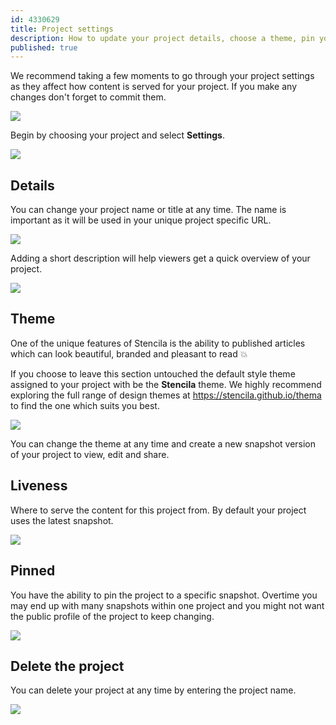 ```yaml
---
id: 4330629
title: Project settings
description: How to update your project details, choose a theme, pin your project & delete your project
published: true
---
```


We recommend taking a few moments to go through your project settings as they affect how content is served for your project. If you make any changes don't forget to commit them.

![](https://i.imgur.com/hZZFad0.png) 

Begin by choosing your project and select **Settings**.

![](http://stencila.github.io/hub/manager/snaps/project-settings-menu-item.png)

## Details

You can change your project name or title at any time. The name is important as it will be used in your unique project specific URL.  

![](http://stencila.github.io/hub/manager/snaps/project-settings-name-field.png)

Adding a short description will help viewers get a quick overview of your project. 

![](http://stencila.github.io/hub/manager/snaps/project-settings-description-field.png)

## Theme

One of the unique features of Stencila is the ability to published articles which can look beautiful, branded and pleasant to read 💥 

If you choose to leave this section untouched the default style theme assigned to your project with be the **Stencila** theme.  We highly recommend exploring the full range of design themes at https://stencila.github.io/thema to find the one which suits you best. 

![](http://stencila.github.io/hub/manager/snaps/org-settings-theme-field.png)

You can change the theme at any time and create a new snapshot version of your project to view, edit and share. 

## Liveness

Where to serve the content for this project from. By default your project uses the latest snapshot.

![](http://stencila.github.io/hub/manager/snaps/project-settings-liveness-field.png)

## Pinned

You have the ability to pin the project to a specific snapshot. Overtime you may end up with many snapshots within one project and you might not want the public profile of the project to keep changing.

![](http://stencila.github.io/hub/manager/snaps/project-settings-pinned-field.png)

## Delete the project

You can delete your project at any time by entering the project name. 

![](http://stencila.github.io/hub/manager/snaps/project-settings-delete-form.png)
